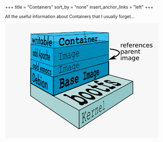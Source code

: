 +++
title = "Containers"
sort_by = "none"
insert_anchor_links = "left"
+++

All the useful information about Containers that I usually forget...

![img](containers.png "Containers")
